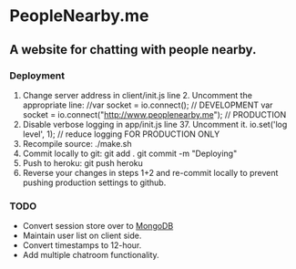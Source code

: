 PeopleNearby.me
===============
## 	A website for chatting with people nearby.

### Deployment

1. Change server address in client/init.js line 2. Uncomment the appropriate line:
	//var socket = io.connect(); // DEVELOPMENT
	var socket = io.connect("http://www.peoplenearby.me"); // PRODUCTION
2. Disable verbose logging in app/init.js line 37. Uncomment it.
	io.set('log level', 1); // reduce logging FOR PRODUCTION ONLY
3. Recompile source:
	./make.sh
4. Commit locally to git:
	git add .
	git commit -m "Deploying"
5. Push to heroku:
	git push heroku
6. Reverse your changes in steps 1+2 and re-commit locally to prevent pushing production settings to github.

### TODO

* Convert session store over to [MongoDB](https://github.com/masylum/connect-mongodb)
* Maintain user list on client side.
* Convert timestamps to 12-hour.
* Add multiple chatroom functionality.
